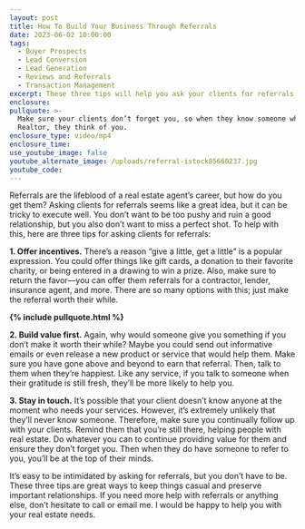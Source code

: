```yaml
---
layout: post
title: How To Build Your Business Through Referrals
date: 2023-06-02 10:00:00
tags:
  - Buyer Prospects
  - Lead Conversion
  - Lead Generation
  - Reviews and Referrals
  - Transaction Management
excerpt: These three tips will help you ask your clients for referrals.
enclosure:
pullquote: >-
  Make sure your clients don’t forget you, so when they know someone who needs a
  Realtor, they think of you.
enclosure_type: video/mp4
enclosure_time:
use_youtube_image: false
youtube_alternate_image: /uploads/referral-istock85660237.jpg
youtube_code:
---
```

Referrals are the lifeblood of a real estate agent’s career, but how do you get them? Asking clients for referrals seems like a great idea, but it can be tricky to execute well. You don’t want to be too pushy and ruin a good relationship, but you also don’t want to miss a perfect shot. To help with this, here are three tips for asking clients for referrals:&nbsp;

**1\. Offer incentives.** There’s a reason “give a little, get a little” is a popular expression. You could offer things like gift cards, a donation to their favorite charity, or being entered in a drawing to win a prize. Also, make sure to return the favor—you can offer them referrals for a contractor, lender, insurance agent, and more. There are so many options with this; just make the referral worth their while.

**{% include pullquote.html %}**

**2\. Build value first.** Again, why would someone give you something if you don’t make it worth their while? Maybe you could send out informative emails or even release a new product or service that would help them. Make sure you have gone above and beyond to earn that referral. Then, talk to them when they’re happiest. Like any service, if you talk to someone when their gratitude is still fresh, they’ll be more likely to help you.&nbsp;

**3\. Stay in touch.** It’s possible that your client doesn’t know anyone at the moment who needs your services. However, it’s extremely unlikely that they’ll never know someone. Therefore, make sure you continually follow up with your clients. Remind them that you’re still there, helping people with real estate. Do whatever you can to continue providing value for them and ensure they don’t forget you. Then when they do have someone to refer to you, you’ll be at the top of their minds.&nbsp;

It’s easy to be intimidated by asking for referrals, but you don’t have to be. These three tips are great ways to keep things casual and preserve important relationships. If you need more help with referrals or anything else, don’t hesitate to call or email me. I would be happy to help you with your real estate needs.